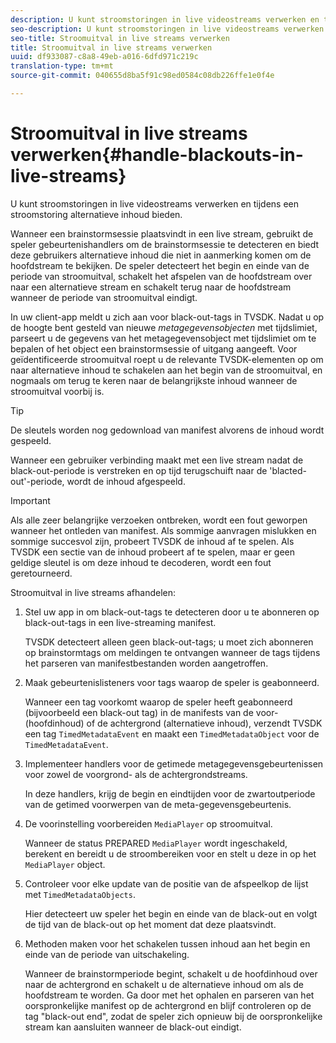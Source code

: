 ```yaml
---
description: U kunt stroomstoringen in live videostreams verwerken en tijdens een stroomstoring alternatieve inhoud bieden.
seo-description: U kunt stroomstoringen in live videostreams verwerken en tijdens een stroomstoring alternatieve inhoud bieden.
seo-title: Stroomuitval in live streams verwerken
title: Stroomuitval in live streams verwerken
uuid: df933087-c8a8-49eb-a016-6dfd971c219c
translation-type: tm+mt
source-git-commit: 040655d8ba5f91c98ed0584c08db226ffe1e0f4e

---
```



# Stroomuitval in live streams verwerken{#handle-blackouts-in-live-streams}

U kunt stroomstoringen in live videostreams verwerken en tijdens een stroomstoring alternatieve inhoud bieden.

Wanneer een brainstormsessie plaatsvindt in een live stream, gebruikt de speler gebeurtenishandlers om de brainstormsessie te detecteren en biedt deze gebruikers alternatieve inhoud die niet in aanmerking komen om de hoofdstream te bekijken. De speler detecteert het begin en einde van de periode van stroomuitval, schakelt het afspelen van de hoofdstream over naar een alternatieve stream en schakelt terug naar de hoofdstream wanneer de periode van stroomuitval eindigt.

In uw client-app meldt u zich aan voor black-out-tags in TVSDK. Nadat u op de hoogte bent gesteld van nieuwe *metagegevensobjecten* met tijdslimiet, parseert u de gegevens van het metagegevensobject met tijdslimiet om te bepalen of het object een brainstormsessie of uitgang aangeeft. Voor geïdentificeerde stroomuitval roept u de relevante TVSDK-elementen op om naar alternatieve inhoud te schakelen aan het begin van de stroomuitval, en nogmaals om terug te keren naar de belangrijkste inhoud wanneer de stroomuitval voorbij is.

>[!TIP]
>
>De sleutels worden nog gedownload van manifest alvorens de inhoud wordt gespeeld.

Wanneer een gebruiker verbinding maakt met een live stream nadat de black-out-periode is verstreken en op tijd terugschuift naar de &#39;blacted-out&#39;-periode, wordt de inhoud afgespeeld.

>[!IMPORTANT]
>
>Als alle zeer belangrijke verzoeken ontbreken, wordt een fout geworpen wanneer het ontleden van manifest. Als sommige aanvragen mislukken en sommige succesvol zijn, probeert TVSDK de inhoud af te spelen. Als TVSDK een sectie van de inhoud probeert af te spelen, maar er geen geldige sleutel is om deze inhoud te decoderen, wordt een fout geretourneerd.

Stroomuitval in live streams afhandelen:

1. Stel uw app in om black-out-tags te detecteren door u te abonneren op black-out-tags in een live-streaming manifest.

   TVSDK detecteert alleen geen black-out-tags; u moet zich abonneren op brainstormtags om meldingen te ontvangen wanneer de tags tijdens het parseren van manifestbestanden worden aangetroffen.
1. Maak gebeurtenislisteners voor tags waarop de speler is geabonneerd.

   Wanneer een tag voorkomt waarop de speler heeft geabonneerd (bijvoorbeeld een black-out tag) in de manifests van de voor- (hoofdinhoud) of de achtergrond (alternatieve inhoud), verzendt TVSDK een tag `TimedMetadataEvent` en maakt een `TimedMetadataObject` voor de `TimedMetadataEvent`.
1. Implementeer handlers voor de getimede metagegevensgebeurtenissen voor zowel de voorgrond- als de achtergrondstreams.

   In deze handlers, krijg de begin en eindtijden voor de zwartoutperiode van de getimed voorwerpen van de meta-gegevensgebeurtenis.
1. De voorinstelling voorbereiden `MediaPlayer` op stroomuitval.

   Wanneer de status PREPARED `MediaPlayer` wordt ingeschakeld, berekent en bereidt u de stroombereiken voor en stelt u deze in op het `MediaPlayer` object.

1. Controleer voor elke update van de positie van de afspeelkop de lijst met `TimedMetadataObjects`.

   Hier detecteert uw speler het begin en einde van de black-out en volgt de tijd van de black-out op het moment dat deze plaatsvindt.

1. Methoden maken voor het schakelen tussen inhoud aan het begin en einde van de periode van uitschakeling.

   Wanneer de brainstormperiode begint, schakelt u de hoofdinhoud over naar de achtergrond en schakelt u de alternatieve inhoud om als de hoofdstream te worden. Ga door met het ophalen en parseren van het oorspronkelijke manifest op de achtergrond en blijf controleren op de tag &quot;black-out end&quot;, zodat de speler zich opnieuw bij de oorspronkelijke stream kan aansluiten wanneer de black-out eindigt.

